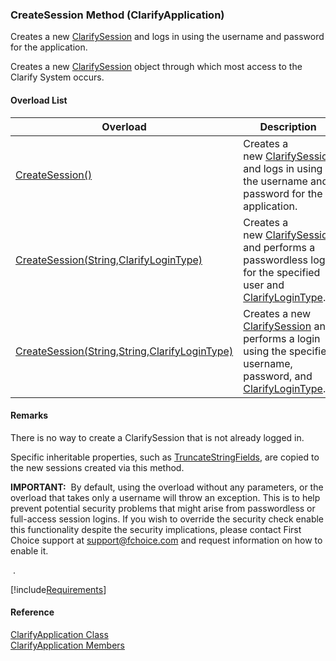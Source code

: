 ﻿### CreateSession Method (ClarifyApplication)

Creates a new [ClarifySession](fcSDK~FChoice.Foundation.Clarify.ClarifySession.md) and logs in using the username and password for the application.

Creates a new [ClarifySession](fcSDK~FChoice.Foundation.Clarify.ClarifySession.md) object through which most access to the Clarify System occurs.

#### Overload List

| Overload | Description |
| --- | --- |
| [CreateSession()](fcSDK~FChoice.Foundation.Clarify.ClarifyApplication~CreateSession().md) | Creates a new [ClarifySession](fcSDK~FChoice.Foundation.Clarify.ClarifySession.md) and logs in using the username and password for the application.   |
| [CreateSession(String,ClarifyLoginType)](fcSDK~FChoice.Foundation.Clarify.ClarifyApplication~CreateSession(String,ClarifyLoginType).md) | Creates a new [ClarifySession](fcSDK~FChoice.Foundation.Clarify.ClarifySession.md) and performs a passwordless login for the specified user and [ClarifyLoginType](fcSDK~FChoice.Foundation.Clarify.ClarifyLoginType.md).   |
| [CreateSession(String,String,ClarifyLoginType)](fcSDK~FChoice.Foundation.Clarify.ClarifyApplication~CreateSession(String,String,ClarifyLoginType).md) | Creates a new [ClarifySession](fcSDK~FChoice.Foundation.Clarify.ClarifySession.md) and performs a login using the specified username, password, and [ClarifyLoginType](fcSDK~FChoice.Foundation.Clarify.ClarifyLoginType.md).   |

#### Remarks

There is no way to create a ClarifySession that is not already logged in.

Specific inheritable properties, such as [TruncateStringFields](fcSDK~FChoice.Foundation.Clarify.ClarifyApplication~TruncateStringFields.md), are copied to the new sessions created via this method.

**IMPORTANT:**  By default, using the overload without any parameters, or the overload that takes only a username will throw an exception. This is to help prevent potential security problems that might arise from passwordless or full-access session logins. If you wish to override the security check enable this functionality despite the security implications, please contact First Choice support at [support@fchoice.com](mailto:support@fchoice.com) and request information on how to enable it.

 .

[!include[Requirements](../partials/requirements.md)]



#### Reference

[ClarifyApplication Class](fcSDK~FChoice.Foundation.Clarify.ClarifyApplication.md)  
[ClarifyApplication Members](fcSDK~FChoice.Foundation.Clarify.ClarifyApplication_members.md)